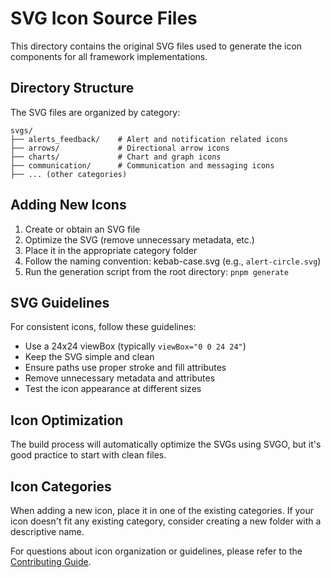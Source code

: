 # SVG Icon Source Files

This directory contains the original SVG files used to generate the icon components for all framework implementations.

## Directory Structure

The SVG files are organized by category:

```
svgs/
├── alerts_feedback/    # Alert and notification related icons
├── arrows/             # Directional arrow icons
├── charts/             # Chart and graph icons
├── communication/      # Communication and messaging icons
├── ... (other categories)
```

## Adding New Icons

1. Create or obtain an SVG file
2. Optimize the SVG (remove unnecessary metadata, etc.)
3. Place it in the appropriate category folder
4. Follow the naming convention: kebab-case.svg (e.g., `alert-circle.svg`)
5. Run the generation script from the root directory: `pnpm generate`

## SVG Guidelines

For consistent icons, follow these guidelines:

- Use a 24x24 viewBox (typically `viewBox="0 0 24 24"`)
- Keep the SVG simple and clean
- Ensure paths use proper stroke and fill attributes
- Remove unnecessary metadata and attributes
- Test the icon appearance at different sizes

## Icon Optimization

The build process will automatically optimize the SVGs using SVGO, but it's good practice to start with clean files.

## Icon Categories

When adding a new icon, place it in one of the existing categories. If your icon doesn't fit any existing category, consider creating a new folder with a descriptive name.

For questions about icon organization or guidelines, please refer to the [Contributing Guide](../docs/CONTRIBUTING.md).
